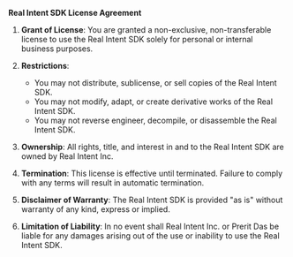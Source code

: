 **Real Intent SDK License Agreement**

1. **Grant of License**: You are granted a non-exclusive, non-transferable license to use the Real Intent SDK solely for personal or internal business purposes.

2. **Restrictions**:
   - You may not distribute, sublicense, or sell copies of the Real Intent SDK.
   - You may not modify, adapt, or create derivative works of the Real Intent SDK.
   - You may not reverse engineer, decompile, or disassemble the Real Intent SDK.

3. **Ownership**: All rights, title, and interest in and to the Real Intent SDK are owned by Real Intent Inc.

4. **Termination**: This license is effective until terminated. Failure to comply with any terms will result in automatic termination.

5. **Disclaimer of Warranty**: The Real Intent SDK is provided "as is" without warranty of any kind, express or implied.

6. **Limitation of Liability**: In no event shall Real Intent Inc. or Prerit Das be liable for any damages arising out of the use or inability to use the Real Intent SDK.
